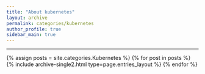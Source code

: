 ```yaml
---
title: "About kubernetes"
layout: archive
permalink: categories/kubernetes
author_profile: true
sidebar_main: true
---
```


<!-- 공백이 포함되어 있는 카테고리 이름의 경우 site.categories['a b c'] 이런식으로! -->

***

{% assign posts = site.categories.Kubernetes %}
{% for post in posts %} {% include archive-single2.html type=page.entries_layout %} {% endfor %}